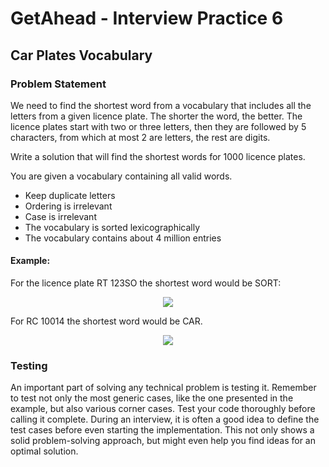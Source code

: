 # GetAhead - Interview Practice 6

## Car Plates Vocabulary

### Problem Statement
We need to find the shortest word from a vocabulary that includes all the letters from a given licence plate. The shorter the word, the better. The licence plates start with two or three letters, then they are followed by 5 characters, from which at most 2 are letters, the rest are digits.

Write a solution that will find the shortest words for 1000 licence plates. 

You are given a vocabulary containing all valid words. 

* Keep duplicate letters
* Ordering is irrelevant
* Case is irrelevant
* The vocabulary is sorted lexicographically
* The vocabulary contains about 4 million entries


#### Example: 

For the licence plate RT 123SO the shortest word would be SORT:

<p align="center">
    <img src="https://user-images.githubusercontent.com/32739028/87286567-a23bc580-c516-11ea-8465-b41adc432e08.png">
</p>


For RC 10014 the shortest word would be CAR.

<p align="center">
    <img src="https://user-images.githubusercontent.com/32739028/87286573-a536b600-c516-11ea-96f9-d101129e3d6c.png">
</p>

### Testing
An important part of solving any technical problem is testing it. Remember to test not only the most generic cases, like the one presented in the example, but also various corner cases. Test your code thoroughly before calling it complete. During an interview, it is often a good idea to define the test cases before even starting the implementation. This not only shows a solid problem-solving approach, but might even help you find ideas for an optimal solution.

